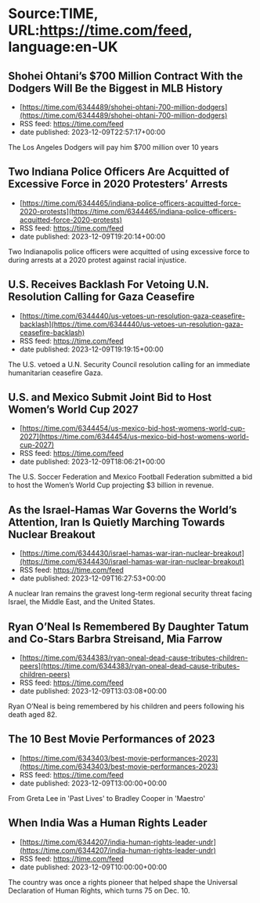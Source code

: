 # Source:TIME, URL:https://time.com/feed, language:en-UK

## Shohei Ohtani’s $700 Million Contract With the Dodgers Will Be the Biggest in MLB History
 - [https://time.com/6344489/shohei-ohtani-700-million-dodgers](https://time.com/6344489/shohei-ohtani-700-million-dodgers)
 - RSS feed: https://time.com/feed
 - date published: 2023-12-09T22:57:17+00:00

The Los Angeles Dodgers will pay him $700 million over 10 years

## Two Indiana Police Officers Are Acquitted of Excessive Force in 2020 Protesters’ Arrests
 - [https://time.com/6344465/indiana-police-officers-acquitted-force-2020-protests](https://time.com/6344465/indiana-police-officers-acquitted-force-2020-protests)
 - RSS feed: https://time.com/feed
 - date published: 2023-12-09T19:20:14+00:00

Two Indianapolis police officers were acquitted of using excessive force to  during arrests at a 2020 protest against racial injustice.

## U.S. Receives Backlash For Vetoing U.N. Resolution Calling for Gaza Ceasefire
 - [https://time.com/6344440/us-vetoes-un-resolution-gaza-ceasefire-backlash](https://time.com/6344440/us-vetoes-un-resolution-gaza-ceasefire-backlash)
 - RSS feed: https://time.com/feed
 - date published: 2023-12-09T19:19:15+00:00

The U.S. vetoed a U.N. Security Council resolution calling for an immediate humanitarian ceasefire Gaza.

## U.S. and Mexico Submit Joint Bid to Host Women’s World Cup 2027
 - [https://time.com/6344454/us-mexico-bid-host-womens-world-cup-2027](https://time.com/6344454/us-mexico-bid-host-womens-world-cup-2027)
 - RSS feed: https://time.com/feed
 - date published: 2023-12-09T18:06:21+00:00

The U.S. Soccer Federation and Mexico Football Federation submitted a bid to host the Women’s World Cup projecting $3 billion in revenue.

## As the Israel-Hamas War Governs the World’s Attention, Iran Is Quietly Marching Towards Nuclear Breakout
 - [https://time.com/6344430/israel-hamas-war-iran-nuclear-breakout](https://time.com/6344430/israel-hamas-war-iran-nuclear-breakout)
 - RSS feed: https://time.com/feed
 - date published: 2023-12-09T16:27:53+00:00

A nuclear Iran remains the gravest long-term regional security threat facing Israel, the Middle East, and the United States.

## Ryan O’Neal Is Remembered By Daughter Tatum and Co-Stars Barbra Streisand, Mia Farrow
 - [https://time.com/6344383/ryan-oneal-dead-cause-tributes-children-peers](https://time.com/6344383/ryan-oneal-dead-cause-tributes-children-peers)
 - RSS feed: https://time.com/feed
 - date published: 2023-12-09T13:03:08+00:00

Ryan O’Neal is being remembered by his children and peers following his death aged 82.

## The 10 Best Movie Performances of 2023
 - [https://time.com/6343403/best-movie-performances-2023](https://time.com/6343403/best-movie-performances-2023)
 - RSS feed: https://time.com/feed
 - date published: 2023-12-09T13:00:00+00:00

From Greta Lee in 'Past Lives' to Bradley Cooper in 'Maestro'

## When India Was a Human Rights Leader
 - [https://time.com/6344207/india-human-rights-leader-undr](https://time.com/6344207/india-human-rights-leader-undr)
 - RSS feed: https://time.com/feed
 - date published: 2023-12-09T10:00:00+00:00

The country was once a rights pioneer that helped shape the Universal Declaration of Human Rights, which turns 75 on Dec. 10.


